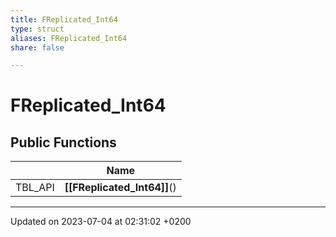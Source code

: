 ```yaml
---
title: FReplicated_Int64
type: struct
aliases: FReplicated_Int64
share: false

---
```


# FReplicated_Int64





## Public Functions

|                | Name           |
| -------------- | -------------- |
| TBL_API | **[[FReplicated_Int64]]**() |

-------------------------------

Updated on 2023-07-04 at 02:31:02 +0200